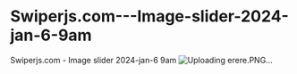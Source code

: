 # Swiperjs.com---Image-slider-2024-jan-6-9am
Swiperjs.com - Image slider 2024-jan-6 9am
![Uploading erere.PNG…]()
